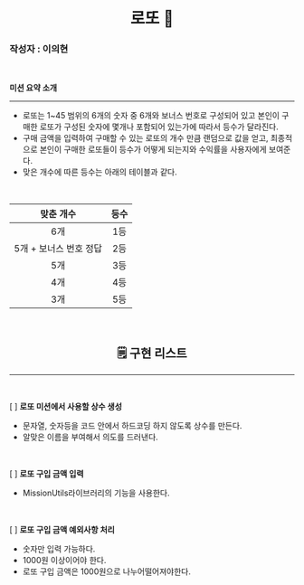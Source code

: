 <center>

# **로또 🎱**

</center>

### 작성자 : 이의현

<br/>

**미션 요약 소개**

---

- 로또는 1~45 범위의 6개의 숫자 중 6개와 보너스 번호로 구성되어 있고 본인이 구매한 로또가 구성된 숫자에 몇개나 포함되어 있는가에 따라서 등수가 달라진다.
- 구매 금액을 입력하여 구매할 수 있는 로또의 개수 만큼 랜덤으로 값을 얻고, 최종적으로 본인이 구매한 로또들이 등수가 어떻게 되는지와 수익률을 사용자에게 보여준다.
- 맞은 개수에 따른 등수는 아래의 테이블과 같다.

<br/>

|       맞춘 개수        | 등수 |
| :--------------------: | :--: |
|          6개           | 1등  |
| 5개 + 보너스 번호 정답 | 2등  |
|          5개           | 3등  |
|          4개           | 4등  |
|          3개           | 5등  |

<br/>

<center>

## **🗒 구현 리스트**

</center>

---

<br/>

[ ] **로또 미션에서 사용할 상수 생성**

- 문자열, 숫자등을 코드 안에서 하드코딩 하지 않도록 상수를 만든다.
- 알맞은 이름을 부여해서 의도를 드러낸다.

<br/>

[ ] **로또 구입 금액 입력**

- MissionUtils라이브러리의 기능을 사용한다.

<br/>

[ ] **로또 구입 금액 예외사항 처리**

- 숫자만 입력 가능하다.
- 1000원 이상이어야 한다.
- 로또 구입 금액은 1000원으로 나누어떨어져야한다.
